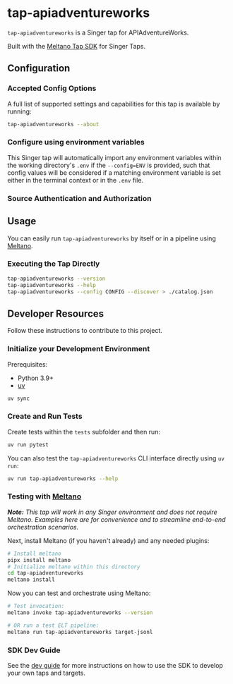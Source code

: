 # tap-apiadventureworks

`tap-apiadventureworks` is a Singer tap for APIAdventureWorks.

Built with the [Meltano Tap SDK](https://sdk.meltano.com) for Singer Taps.

<!--

Developer TODO: Update the below as needed to correctly describe the install procedure. For instance, if you do not have a PyPI repo, or if you want users to directly install from your git repo, you can modify this step as appropriate.

## Installation

Install from PyPI:

```bash
pipx install tap-apiadventureworks
```

Install from GitHub:

```bash
pipx install git+https://github.com/ORG_NAME/tap-apiadventureworks.git@main
```

-->

## Configuration

### Accepted Config Options

<!--
Developer TODO: Provide a list of config options accepted by the tap.

This section can be created by copy-pasting the CLI output from:

```
tap-apiadventureworks --about --format=markdown
```
-->

A full list of supported settings and capabilities for this
tap is available by running:

```bash
tap-apiadventureworks --about
```

### Configure using environment variables

This Singer tap will automatically import any environment variables within the working directory's
`.env` if the `--config=ENV` is provided, such that config values will be considered if a matching
environment variable is set either in the terminal context or in the `.env` file.

### Source Authentication and Authorization

<!--
Developer TODO: If your tap requires special access on the source system, or any special authentication requirements, provide those here.
-->

## Usage

You can easily run `tap-apiadventureworks` by itself or in a pipeline using [Meltano](https://meltano.com/).

### Executing the Tap Directly

```bash
tap-apiadventureworks --version
tap-apiadventureworks --help
tap-apiadventureworks --config CONFIG --discover > ./catalog.json
```

## Developer Resources

Follow these instructions to contribute to this project.

### Initialize your Development Environment

Prerequisites:

- Python 3.9+
- [uv](https://docs.astral.sh/uv/)

```bash
uv sync
```

### Create and Run Tests

Create tests within the `tests` subfolder and
then run:

```bash
uv run pytest
```

You can also test the `tap-apiadventureworks` CLI interface directly using `uv run`:

```bash
uv run tap-apiadventureworks --help
```

### Testing with [Meltano](https://www.meltano.com)

_**Note:** This tap will work in any Singer environment and does not require Meltano.
Examples here are for convenience and to streamline end-to-end orchestration scenarios._

<!--
Developer TODO:
Your project comes with a custom `meltano.yml` project file already created. Open the `meltano.yml` and follow any "TODO" items listed in
the file.
-->

Next, install Meltano (if you haven't already) and any needed plugins:

```bash
# Install meltano
pipx install meltano
# Initialize meltano within this directory
cd tap-apiadventureworks
meltano install
```

Now you can test and orchestrate using Meltano:

```bash
# Test invocation:
meltano invoke tap-apiadventureworks --version

# OR run a test ELT pipeline:
meltano run tap-apiadventureworks target-jsonl
```

### SDK Dev Guide

See the [dev guide](https://sdk.meltano.com/en/latest/dev_guide.html) for more instructions on how to use the SDK to
develop your own taps and targets.
